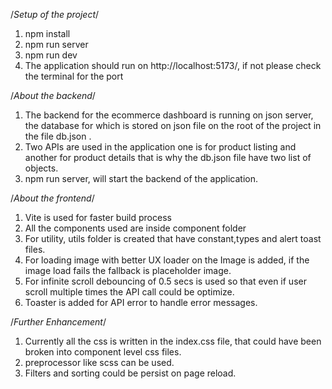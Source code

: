 /*Setup of the project*/
1. npm install
2. npm run server
3. npm run dev
4. The application should run on http://localhost:5173/, if not please check the terminal for the port


/*About the backend*/
1. The backend for the ecommerce dashboard is running on json server, the database for which is stored on json file on the root of the project in the file db.json .
2. Two APIs are used in the application one is for product listing and another for product details that is why the db.json file have two list of objects.
3. npm run server, will start the backend of the application. 

/*About the frontend*/
1. Vite is used for faster build process
2. All the components used are inside component folder
3. For utility, utils folder is created that have constant,types and alert toast files.
4. For loading image with better UX  loader on the Image is added, if the image load fails the fallback is placeholder image.
5. For infinite scroll debouncing of 0.5 secs is used so that even if user scroll multiple times the API call could be optimize.
6. Toaster is added for API error to handle error messages.

/*Further Enhancement*/
1. Currently all the css is written in the index.css file, that could have been broken into component level css files.
2. preprocessor like scss can be used.
3. Filters and sorting could be persist on page reload.
